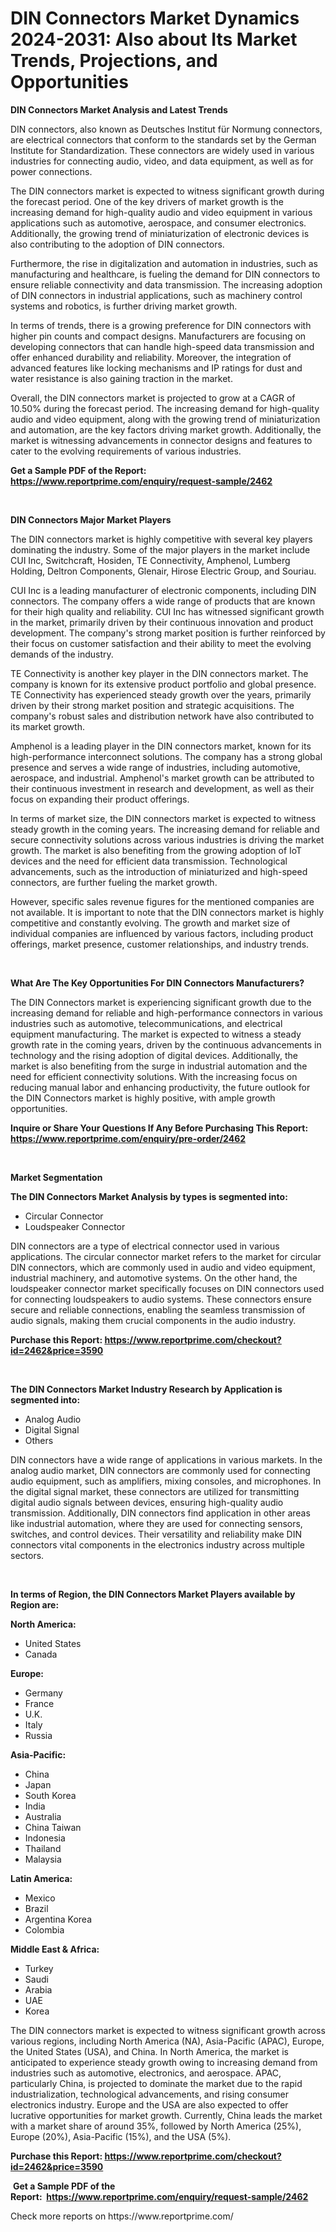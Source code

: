 <p><h1>DIN Connectors Market Dynamics 2024-2031: Also about Its Market Trends, Projections, and Opportunities</h1></p><p><strong>DIN Connectors Market Analysis and Latest Trends</strong></p>
<p><p>DIN connectors, also known as Deutsches Institut für Normung connectors, are electrical connectors that conform to the standards set by the German Institute for Standardization. These connectors are widely used in various industries for connecting audio, video, and data equipment, as well as for power connections.</p><p>The DIN connectors market is expected to witness significant growth during the forecast period. One of the key drivers of market growth is the increasing demand for high-quality audio and video equipment in various applications such as automotive, aerospace, and consumer electronics. Additionally, the growing trend of miniaturization of electronic devices is also contributing to the adoption of DIN connectors.</p><p>Furthermore, the rise in digitalization and automation in industries, such as manufacturing and healthcare, is fueling the demand for DIN connectors to ensure reliable connectivity and data transmission. The increasing adoption of DIN connectors in industrial applications, such as machinery control systems and robotics, is further driving market growth.</p><p>In terms of trends, there is a growing preference for DIN connectors with higher pin counts and compact designs. Manufacturers are focusing on developing connectors that can handle high-speed data transmission and offer enhanced durability and reliability. Moreover, the integration of advanced features like locking mechanisms and IP ratings for dust and water resistance is also gaining traction in the market.</p><p>Overall, the DIN connectors market is projected to grow at a CAGR of 10.50% during the forecast period. The increasing demand for high-quality audio and video equipment, along with the growing trend of miniaturization and automation, are the key factors driving market growth. Additionally, the market is witnessing advancements in connector designs and features to cater to the evolving requirements of various industries.</p></p>
<p><strong>Get a Sample PDF of the Report:&nbsp; <a href="https://www.reportprime.com/enquiry/request-sample/2462">https://www.reportprime.com/enquiry/request-sample/2462</a></strong></p>
<p>&nbsp;</p>
<p><strong>DIN Connectors Major Market Players</strong></p>
<p><p>The DIN connectors market is highly competitive with several key players dominating the industry. Some of the major players in the market include CUI Inc, Switchcraft, Hosiden, TE Connectivity, Amphenol, Lumberg Holding, Deltron Components, Glenair, Hirose Electric Group, and Souriau.</p><p>CUI Inc is a leading manufacturer of electronic components, including DIN connectors. The company offers a wide range of products that are known for their high quality and reliability. CUI Inc has witnessed significant growth in the market, primarily driven by their continuous innovation and product development. The company's strong market position is further reinforced by their focus on customer satisfaction and their ability to meet the evolving demands of the industry.</p><p>TE Connectivity is another key player in the DIN connectors market. The company is known for its extensive product portfolio and global presence. TE Connectivity has experienced steady growth over the years, primarily driven by their strong market position and strategic acquisitions. The company's robust sales and distribution network have also contributed to its market growth.</p><p>Amphenol is a leading player in the DIN connectors market, known for its high-performance interconnect solutions. The company has a strong global presence and serves a wide range of industries, including automotive, aerospace, and industrial. Amphenol's market growth can be attributed to their continuous investment in research and development, as well as their focus on expanding their product offerings.</p><p>In terms of market size, the DIN connectors market is expected to witness steady growth in the coming years. The increasing demand for reliable and secure connectivity solutions across various industries is driving the market growth. The market is also benefiting from the growing adoption of IoT devices and the need for efficient data transmission. Technological advancements, such as the introduction of miniaturized and high-speed connectors, are further fueling the market growth.</p><p>However, specific sales revenue figures for the mentioned companies are not available. It is important to note that the DIN connectors market is highly competitive and constantly evolving. The growth and market size of individual companies are influenced by various factors, including product offerings, market presence, customer relationships, and industry trends.</p></p>
<p>&nbsp;</p>
<p><strong>What Are The Key Opportunities For DIN Connectors Manufacturers?</strong></p>
<p><p>The DIN Connectors market is experiencing significant growth due to the increasing demand for reliable and high-performance connectors in various industries such as automotive, telecommunications, and electrical equipment manufacturing. The market is expected to witness a steady growth rate in the coming years, driven by the continuous advancements in technology and the rising adoption of digital devices. Additionally, the market is also benefiting from the surge in industrial automation and the need for efficient connectivity solutions. With the increasing focus on reducing manual labor and enhancing productivity, the future outlook for the DIN Connectors market is highly positive, with ample growth opportunities.</p></p>
<p><strong>Inquire or Share Your Questions If Any Before Purchasing This Report: <a href="https://www.reportprime.com/enquiry/pre-order/2462">https://www.reportprime.com/enquiry/pre-order/2462</a></strong></p>
<p>&nbsp;</p>
<p><strong>Market Segmentation</strong></p>
<p><strong>The DIN Connectors Market Analysis by types is segmented into:</strong></p>
<p><ul><li>Circular Connector</li><li>Loudspeaker Connector</li></ul></p>
<p><p>DIN connectors are a type of electrical connector used in various applications. The circular connector market refers to the market for circular DIN connectors, which are commonly used in audio and video equipment, industrial machinery, and automotive systems. On the other hand, the loudspeaker connector market specifically focuses on DIN connectors used for connecting loudspeakers to audio systems. These connectors ensure secure and reliable connections, enabling the seamless transmission of audio signals, making them crucial components in the audio industry.</p></p>
<p><strong>Purchase this Report:&nbsp;<a href="https://www.reportprime.com/checkout?id=2462&price=3590">https://www.reportprime.com/checkout?id=2462&price=3590</a></strong></p>
<p>&nbsp;</p>
<p><strong>The DIN Connectors Market Industry Research by Application is segmented into:</strong></p>
<p><ul><li>Analog Audio</li><li>Digital Signal</li><li>Others</li></ul></p>
<p><p>DIN connectors have a wide range of applications in various markets. In the analog audio market, DIN connectors are commonly used for connecting audio equipment, such as amplifiers, mixing consoles, and microphones. In the digital signal market, these connectors are utilized for transmitting digital audio signals between devices, ensuring high-quality audio transmission. Additionally, DIN connectors find application in other areas like industrial automation, where they are used for connecting sensors, switches, and control devices. Their versatility and reliability make DIN connectors vital components in the electronics industry across multiple sectors.</p></p>
<p>&nbsp;</p>
<p><strong>In terms of Region, the DIN Connectors Market Players available by Region are:</strong></p>
<p>
    <p> <strong> North America: </strong>
        <ul>
            <li>United States</li>
            <li>Canada</li>
        </ul>
        </p> 
    <p> <strong> Europe: </strong>
        <ul>
            <li>Germany</li>
            <li>France</li>
            <li>U.K.</li>
            <li>Italy</li>
            <li>Russia</li>
        </ul>
        </p> 
    <p> <strong> Asia-Pacific: </strong>
        <ul>
            <li>China</li>
            <li>Japan</li>
            <li>South Korea</li>
            <li>India</li>
            <li>Australia</li>
            <li>China Taiwan</li>
            <li>Indonesia</li>
            <li>Thailand</li>
            <li>Malaysia</li>
        </ul>
        </p> 
    <p> <strong> Latin America: </strong>
        <ul>
            <li>Mexico</li>
            <li>Brazil</li>
            <li>Argentina Korea</li>
            <li>Colombia</li>
        </ul>
        </p> 
    <p> <strong> Middle East & Africa: </strong>
        <ul>
            <li>Turkey</li>
            <li>Saudi</li>
            <li>Arabia</li>
            <li>UAE</li>
            <li>Korea</li>
        </ul>
    </p>
    </p>
<p><p>The DIN connectors market is expected to witness significant growth across various regions, including North America (NA), Asia-Pacific (APAC), Europe, the United States (USA), and China. In North America, the market is anticipated to experience steady growth owing to increasing demand from industries such as automotive, electronics, and aerospace. APAC, particularly China, is projected to dominate the market due to the rapid industrialization, technological advancements, and rising consumer electronics industry. Europe and the USA are also expected to offer lucrative opportunities for market growth. Currently, China leads the market with a market share of around 35%, followed by North America (25%), Europe (20%), Asia-Pacific (15%), and the USA (5%).</p></p>
<p><strong>Purchase this Report: <a href="https://www.reportprime.com/checkout?id=2462&price=3590">https://www.reportprime.com/checkout?id=2462&price=3590</a></strong></p>
<p>&nbsp;<strong>Get a Sample PDF of the Report:&nbsp;&nbsp;<a href="https://www.reportprime.com/enquiry/request-sample/2462">https://www.reportprime.com/enquiry/request-sample/2462</a></strong></p>
<p><strong></strong></p>
<p>Check more reports on https://www.reportprime.com/</p>
